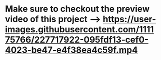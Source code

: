 # Make sure to checkout the preview video of this project --> https://user-images.githubusercontent.com/111175766/227717922-095fdf13-cef0-4023-be47-e4f38ea4c59f.mp4
